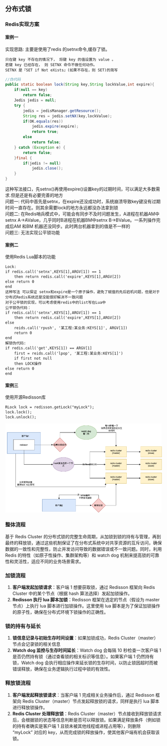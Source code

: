 ## 分布式锁
### Redis实现方案
#### 案例一
实现思路: 主要是使用了redis 的setnx命令,缓存了锁。
```
只在键 key 不存在的情况下， 将键 key 的值设置为 value 。
若键 key 已经存在， 则 SETNX 命令不做任何动作。
SETNX 是『SET if Not eXists』(如果不存在，则 SET)的简写
```
```java
//伪代码
public static boolean lock(String key,String lockValue,int expire){
    if(null == key)
        return false;
    Jedis jedis = null;
    try {
        jedis = jedisManager.getResource();
        String res = jedis.setNX(key,lockValue); 
        if(OK.equals(res))
            jedis.expire(expire);
            return true;
        else
            return false;
    } catch (Exception e) {
        return false;
    }final {
        if(jedis != null) 
            jedis.close();
    }
}

```
这种写法接口，先setnx()再使用expire()设置key的过期时间，可以满足大多数需求.但是还是有必要完善的地方  
问题一: 代码中首先是setnx，在expire还没成功时，系统崩溃导致key键没有过期时间一直存在。则其余需要lock的地方永远都没办法拿到锁  
问题二: 在Redis哨兵模式中，可能会有同步不及时问题发生，A进程在机器AM中setnx A->AValue，几乎同时B进程在机器BM中setnx B->BValue。一系列操作完成后AM 和BM 机器还没同步。此时两台机器拿到的值是不一样的  
问题三: 无法实现公平锁功能  
#### 案例二
使用Redis Lua脚本的功能
```
Lock:
if redis.call('setnx',KEYS[1],ARGV[1]) == 1 
    then return redis.call('expire',KEYS[1],ARGV[2])  
else return 0 
end
这种写法 可以保证 setnx和expire是一个原子操作，避免了赋值的先后宕机问题，但是对于分布式Redis系统还是没能很好解决不一致问题
对于公平锁的实现，可以考虑使用redis中的list写在Lua中
公平锁伪代码：
if redis.call('setnx',KEYS[1],ARGV[1]) == 1 
    then return redis.call('expire',KEYS[1],ARGV[2])  
else 
    reids.call('rpush', '某工程:某业务:KEYS[1]', ARGV[1])
    return 0 
end
解锁伪代码:
if redis.call('get',KEYS[1]) == ARGV[1] 
    first = reids.call('lpop', '某工程:某业务:KEYS[1]')
    if first not null
    then LOCK操作
else return 0 
end
```
#### 案例三
使用开源Redisson库<br>
```
RLock lock = redisson.getLock("myLock");
lock.lock();
lock.unlock();
```
![redis锁流程图](99_att/redis分布式锁流程图.png)
### 整体流程
基于 Redis Cluster 的分布式锁的完整生命周期，从加锁到锁的持有与管理，再到最终的释放锁，通过这些机制保证了在分布式系统中对共享资源的互斥访问，确保数据的一致性和完整性，防止并发访问导致的数据错误或不一致问题。同时，利用 Redis 的特性（如原子性操作、集群架构等）和 watch dog 机制来提高锁的可靠性和灵活性，适应不同的业务场景需求。

### 加锁流程
1. **客户端发起加锁请求**：客户端 1 想要获取锁，通过 Redisson 框架向 Redis Cluster 中的某个节点（根据 hash 算法选择）发起加锁操作。
2. **Redisson 执行 lua 脚本加锁**：Redisson 框架在选定的节点（假设为 master 节点）上执行 lua 脚本进行加锁操作。这里使用 lua 脚本是为了保证加锁操作的原子性，确保在分布式环境下锁操作的正确性。

### 锁的持有与延长
1. **锁信息记录与初始生存时间设置**：如果加锁成功，Redis Cluster（master）节点会记录锁的相关信息
2. **Watch dog 监控与生存时间延长**：Watch dog 会每隔 10 秒检查一次客户端 1 是否仍然持有锁（通过查看锁的相关标识等信息）。如果客户端 1 仍然持有锁，Watch dog 会执行相应操作来延长锁的生存时间，以防止锁因超时而被错误释放，确保在业务逻辑执行过程中锁的有效性。

### 释放锁流程
1. **客户端发起释放锁请求**：当客户端 1 完成相关业务操作后，通过 Redisson 框架向 Redis Cluster（master）节点发起释放锁的请求，同样是执行 lua 脚本进行释放锁操作。
2. **Redis Cluster 处理释放锁**：Redis Cluster（master）节点接收到释放锁请求后，会根据锁的状态等信息判断是否可以释放锁。如果满足释放条件（例如锁的持有者确实是客户端 1 且锁未被其他线程或进程占用等），则删除 “myLock” 对应的 key，从而完成锁的释放操作，使其他客户端有机会获取该锁。